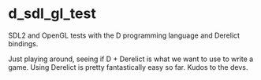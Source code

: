 d_sdl_gl_test
=============

SDL2 and OpenGL tests with the D programming language and Derelict bindings.

Just playing around, seeing if D + Derelict is what we want to use to write a game.
Using Derelict is pretty fantastically easy so far. Kudos to the devs.

